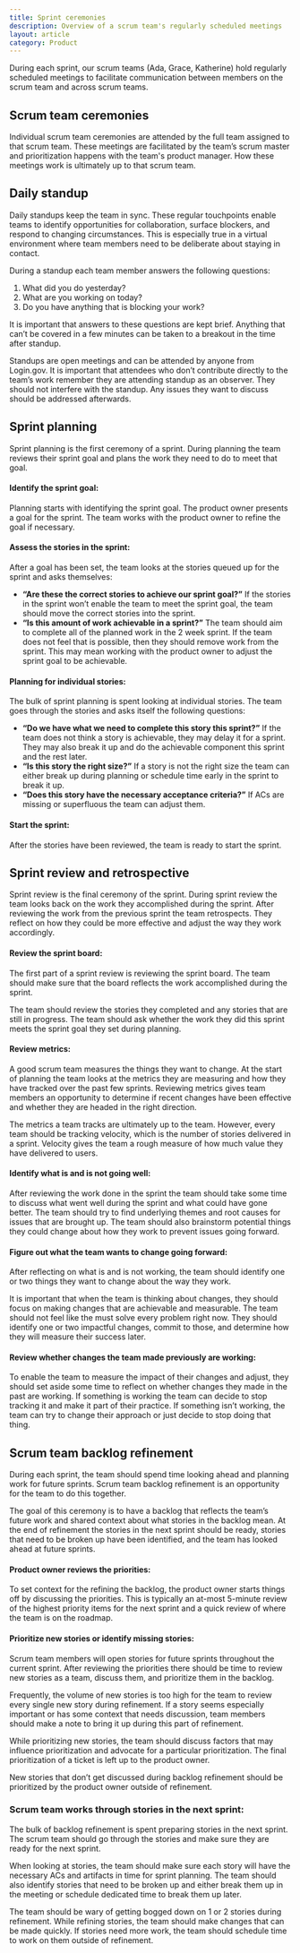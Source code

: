 ```yaml
---
title: Sprint ceremonies
description: Overview of a scrum team's regularly scheduled meetings
layout: article
category: Product
---
```


During each sprint, our scrum teams (Ada, Grace, Katherine) hold regularly
scheduled meetings to facilitate communication between members on the scrum
team and across scrum teams.

## Scrum team ceremonies

Individual scrum team ceremonies are attended by the full team assigned to that
scrum team. These meetings are facilitated by the team’s scrum master and
prioritization happens with the team's product manager. How these meetings
work is ultimately up to that scrum team.

## Daily standup

Daily standups keep the team in sync. These regular touchpoints enable teams to
identify opportunities for collaboration, surface blockers, and respond to
changing circumstances. This is especially true in a virtual environment where
team members need to be deliberate about staying in contact.

During a standup each team member answers the following questions:

1. What did you do yesterday?
2. What are you working on today?
3. Do you have anything that is blocking your work?

It is important that answers to these questions are kept brief. Anything that
can’t be covered in a few minutes can be taken to a breakout in the time after
standup.

Standups are open meetings and can be attended by anyone from Login.gov. It is
important that attendees who don’t contribute directly to the team’s work
remember they are attending standup as an observer. They should not interfere
with the standup. Any issues they want to discuss should be addressed
afterwards.

## Sprint planning

Sprint planning is the first ceremony of a sprint. During planning the team
reviews their sprint goal and plans the work they need to do to meet that goal.

#### Identify the sprint goal:

Planning starts with identifying the sprint goal. The product owner presents a
goal for the sprint. The team works with the product owner to refine the goal
if necessary.

#### Assess the stories in the sprint:

After a goal has been set, the team looks at the stories queued up for the
sprint and asks themselves:

- **“Are these the correct stories to achieve our sprint goal?”** If the stories
  in the sprint won’t enable the team to meet the sprint goal, the team should
  move the correct stories into the sprint.
- **“Is this amount of work achievable in a sprint?”** The team should aim to
  complete all of the planned work in the 2 week sprint. If the team does not
  feel that is possible, then they should remove work from the sprint. This may
  mean working with the product owner to adjust the sprint goal to be
  achievable.

#### Planning for individual stories:

The bulk of sprint planning is spent looking at individual stories. The team
goes through the stories and asks itself the following questions:

- **“Do we have what we need to complete this story this sprint?”** If the team
  does not think a story is achievable, they may delay it for a sprint. They may
  also break it up and do the achievable component this sprint and the rest
  later.
- **“Is this story the right size?”** If a story is not the right size the team
  can either break up during planning or schedule time early in the sprint to
  break it up.
- **“Does this story have the necessary acceptance criteria?”** If ACs are
  missing or superfluous the team can adjust them.

#### Start the sprint:

After the stories have been reviewed, the team is ready to start the sprint.

## Sprint review and retrospective

Sprint review is the final ceremony of the sprint. During sprint review the team
looks back on the work they accomplished during the sprint. After reviewing the
work from the previous sprint the team retrospects. They reflect on how they
could be more effective and adjust the way they work accordingly.

#### Review the sprint board:

The first part of a sprint review is reviewing the sprint board. The team should
make sure that the board reflects the work accomplished during the sprint.

The team should review the stories they completed and any stories that are still
in progress. The team should ask whether the work they did this sprint
meets the sprint goal they set during planning.

#### Review metrics:

A good scrum team measures the things they want to change. At the start of
planning the team looks at the metrics they are measuring and how they have
tracked over the past few sprints. Reviewing metrics gives team members an
opportunity to determine if recent changes have been effective and whether they
are headed in the right direction.

The metrics a team tracks are ultimately up to the team. However, every team
should be tracking velocity, which is the number of stories delivered in a
sprint. Velocity gives the team a rough measure of how much value they have
delivered to users.

#### Identify what is and is not going well:

After reviewing the work done in the sprint the team should take some time to
discuss what went well during the sprint and what could have gone better. The
team should try to find underlying themes and root causes for issues that are
brought up. The team should also brainstorm potential things they could change
about how they work to prevent issues going forward.

#### Figure out what the team wants to change going forward:

After reflecting on what is and is not working, the team should identify one or
two things they want to change about the way they work.

It is important that when the team is thinking about changes, they should focus
on making changes that are achievable and measurable. The team should not feel
like the must solve every problem right now. They should identify one or two
impactful changes, commit to those, and determine how they will measure their
success later.

#### Review whether changes the team made previously are working:

To enable the team to measure the impact of their changes and adjust, they
should set aside some time to reflect on whether changes they made in the past
are working. If something is working the team can decide to stop tracking it and
make it part of their practice. If something isn’t working, the team can try to
change their approach or just decide to stop doing that thing.

## Scrum team backlog refinement

During each sprint, the team should spend time looking ahead and planning work
for future sprints. Scrum team backlog refinement is an opportunity for the
team to do this together.

The goal of this ceremony is to have a backlog that reflects the team’s future
work and shared context about what stories in the backlog mean. At the end of
refinement the stories in the next sprint should be ready, stories that need to
be broken up have been identified, and the team has looked ahead at future
sprints.

#### Product owner reviews the priorities:

To set context for the refining the backlog, the product owner starts things off
by discussing the priorities. This is typically an at-most 5-minute review of
the highest priority items for the next sprint and a quick review of where the
team is on the roadmap.

#### Prioritize new stories or identify missing stories:

Scrum team members will open stories for future sprints throughout the current
sprint. After reviewing the priorities there should be time to review new
stories as a team, discuss them, and prioritize them in the backlog.

Frequently, the volume of new stories is too high for the team to review every
single new story during refinement. If a story seems especially important or
has some context that needs discussion, team members should make a note to bring
it up during this part of refinement.

While prioritizing new stories, the team should discuss factors that may
influence prioritization and advocate for a particular prioritization. The final
prioritization of a ticket is left up to the product owner.

New stories that don’t get discussed during backlog refinement should be
prioritized by the product owner outside of refinement.

### Scrum team works through stories in the next sprint:

The bulk of backlog refinement is spent preparing stories in the next sprint.
The scrum team should go through the stories and make sure they are ready for
the next sprint.

When looking at stories, the team should make sure each story will have the
necessary ACs and artifacts in time for sprint planning. The team should also
identify stories that need to be broken up and either break them up in the
meeting or schedule dedicated time to break them up later.

The team should be wary of getting bogged down on 1 or 2 stories during
refinement. While refining stories, the team should make changes that can be
made quickly. If stories need more work, the team should schedule time to work
on them outside of refinement.
